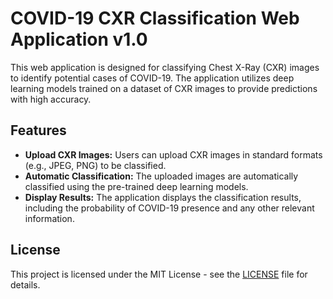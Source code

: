 # COVID-19 CXR Classification Web Application v1.0

This web application is designed for classifying Chest X-Ray (CXR) images to identify potential cases of COVID-19. The application utilizes deep learning models trained on a dataset of CXR images to provide predictions with high accuracy.

## Features

- **Upload CXR Images:** Users can upload CXR images in standard formats (e.g., JPEG, PNG) to be classified.
- **Automatic Classification:** The uploaded images are automatically classified using the pre-trained deep learning models.
- **Display Results:** The application displays the classification results, including the probability of COVID-19 presence and any other relevant information.

## License

This project is licensed under the MIT License - see the [LICENSE](LICENSE) file for details.
